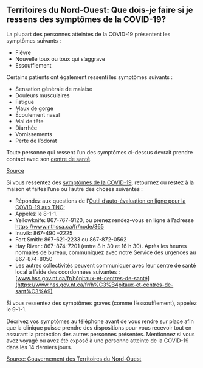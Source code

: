 ## Territoires du Nord-Ouest: Que dois-je faire si je ressens des symptômes de la COVID-19?

La plupart des personnes atteintes de la COVID-19 présentent les symptômes suivants :

- Fièvre
- Nouvelle toux ou toux qui s’aggrave
- Essoufflement

Certains patients ont également ressenti les symptômes suivants :

- Sensation générale de malaise
- Douleurs musculaires
- Fatigue
- Maux de gorge
- Écoulement nasal
- Mal de tête
- Diarrhée
- Vomissements
- Perte de l’odorat

Toute personne qui ressent l’un des symptômes ci-dessus devrait prendre contact avec son [centre de santé](https://www.hss.gov.nt.ca/fr/h%C3%B4pitaux-et-centres-de-sant%C3%A9).

[Source](https://www.hss.gov.nt.ca/fr/services/maladie-%C3%A0-coronavirus-covid-19/test-de-d%C3%A9pistage-de-la-covid-19)

Si vous ressentez des [symptômes de la COVID-19](https://www.hss.gov.nt.ca/fr/services/maladie-%C3%A0-coronavirus-covid-19/%C3%A0-propos-de-la-covid-19#quels-sont-les-sympt-mes-de-la-covid-19-), retournez ou restez à la maison et faites l’une ou l’autre des choses suivantes :

- Répondez aux questions de l’[Outil d’auto-évaluation en ligne pour la COVID-19 aux TNO](https://www.hss.gov.nt.ca/fr/services/maladie-%C3%A0-coronavirus-covid-19/outil-d%E2%80%99auto-%C3%A9valuation-en-ligne-pour-la-covid-19-aux-tno);
- Appelez le 8-1-1.
- Yellowknife: 867-767-9120, ou prenez rendez-vous en ligne à l’adresse https://www.nthssa.ca/fr/node/365
- Inuvik: 867-490 –2225
- Fort Smith: 867-621-2233 ou 867-872-0562
- Hay River : 867-874-7201 (entre 8 h 30 et 16 h 30). Après les heures normales de bureau, communiquez avec notre Service des urgences au 867-874-8050
- Les autres collectivités peuvent communiquer avec leur centre de santé local à l’aide des coordonnées suivantes : [www.hss.gov.nt.ca/fr/hôpitaux-et-centres-de-santé](https://www.hss.gov.nt.ca/fr/h%C3%B4pitaux-et-centres-de-sant%C3%A9)

Si vous ressentez des symptômes graves (comme l’essoufflement), appelez le 9-1-1.

Décrivez vos symptômes au téléphone avant de vous rendre sur place afin que la clinique puisse prendre des dispositions pour vous recevoir tout en assurant la protection des autres personnes présentes. Mentionnez si vous avez voyagé ou avez été exposé à une personne atteinte de la COVID-19 dans les 14 derniers jours.

[Source: Gouvernement des Territoires du Nord-Ouest](https://www.hss.gov.nt.ca/fr/services/maladie-%C3%A0-coronavirus-covid-19/conseils-aux-r%C3%A9sidents-des-tno)
